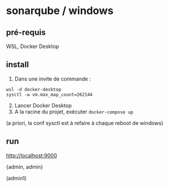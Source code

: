 # sonarqube / windows

## pré-requis

WSL, Docker Desktop

## install

1. Dans une invite de commande :
```
wsl -d docker-desktop
sysctl -w vm.max_map_count=262144
```
2. Lancer Docker Desktop
3. A la racine du projet, exécuter `docker-compose up`

(a priori, la conf sysctl est à refaire à chaque reboot de windows)

## run

[http://localhost:9000](http://localhost:9000)

{admin, admin}

(admin1)
